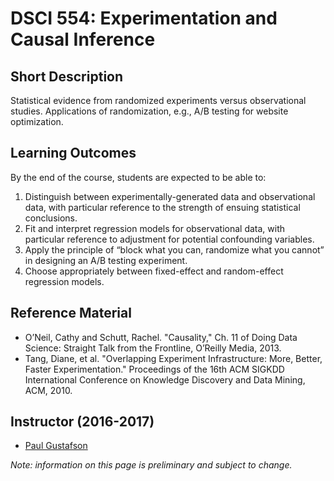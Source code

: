 # DSCI 554: Experimentation and Causal Inference

## Short Description
Statistical evidence from randomized experiments versus observational studies. Applications of randomization, e.g., A/B testing for website optimization.

## Learning Outcomes
By the end of the course, students are expected to be able to:

1. Distinguish between experimentally-generated data and observational data, with particular reference to the strength of ensuing statistical conclusions.
2. Fit and interpret regression models for observational data, with particular reference to adjustment for potential confounding variables. 
3. Apply the principle of “block what you can, randomize what you cannot” in designing an A/B testing experiment.
4. Choose appropriately between fixed-effect and random-effect regression models.

## Reference Material
* O’Neil, Cathy and Schutt, Rachel. "Causality," Ch. 11 of Doing Data Science: Straight Talk from the Frontline, O’Reilly Media, 2013.
* Tang, Diane, et al. "Overlapping Experiment Infrastructure: More, Better, Faster Experimentation." Proceedings of the 16th ACM SIGKDD International Conference on Knowledge Discovery and Data Mining, ACM, 2010.

## Instructor (2016-2017)
* [Paul Gustafson](http://www.stat.ubc.ca/~gustaf/)

_Note: information on this page is preliminary and subject to change._
